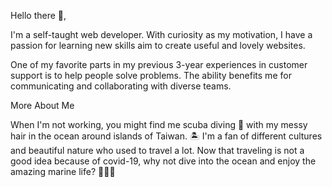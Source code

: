 Hello there 👋,

I'm a self-taught web developer.
With curiosity as my motivation, I have a passion for learning new skills aim to create useful and lovely websites.

One of my favorite parts in my previous 3-year experiences in customer support is to help people solve problems. The ability benefits me for communicating and collaborating with diverse teams.

More About Me

When I'm not working, you might find me scuba diving :diving_mask: with my messy hair in the ocean around islands of Taiwan. :desert_island:
I'm a fan of different cultures and beautiful nature who used to travel a lot. Now that traveling is not a good idea because of covid-19, why not dive into the ocean and enjoy the amazing marine life? 🤙🤙🤙
